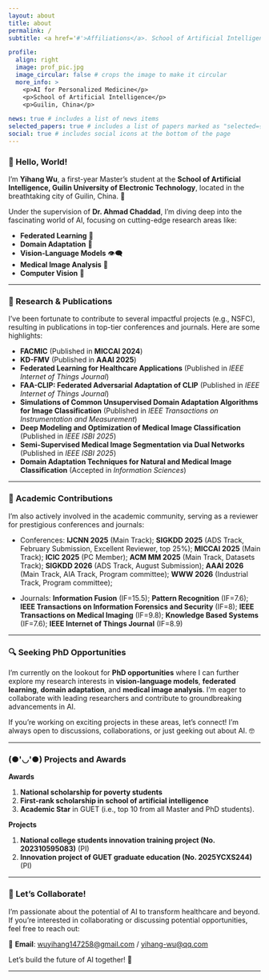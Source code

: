 ```yaml
---
layout: about
title: about
permalink: /
subtitle: <a href='#'>Affiliations</a>. School of Artificial Intelligence, Guilin University of Electronic Technology, Guilin.

profile:
  align: right
  image: prof_pic.jpg
  image_circular: false # crops the image to make it circular
  more_info: >
    <p>AI for Personalized Medicine</p>
    <p>School of Artificial Intelligence</p>
    <p>Guilin, China</p>

news: true # includes a list of news items
selected_papers: true # includes a list of papers marked as "selected={true}"
social: true # includes social icons at the bottom of the page
---
```


### 👋 Hello, World!  
I’m **Yihang Wu**, a first-year Master’s student at the **School of Artificial Intelligence, Guilin University of Electronic Technology**, located in the breathtaking city of Guilin, China. 🌄  

Under the supervision of **Dr. Ahmad Chaddad**, I’m diving deep into the fascinating world of AI, focusing on cutting-edge research areas like:  
- **Federated Learning** 🤖  
- **Domain Adaptation** 🔄  
- **Vision-Language Models** 👁️🗨️  
- **Medical Image Analysis** 🏥  
- **Computer Vision** 👀

---

### 🚀 Research & Publications  
I’ve been fortunate to contribute to several impactful projects (e.g., NSFC), resulting in publications in top-tier conferences and journals. Here are some highlights:  

- **FACMIC** (Published in **MICCAI 2024**)  
- **KD-FMV** (Published in **AAAI 2025**)  
- **Federated Learning for Healthcare Applications** (Published in *IEEE Internet of Things Journal*)
- **FAA-CLIP: Federated Adversarial Adaptation of CLIP** (Published in *IEEE Internet of Things Journal*)  
- **Simulations of Common Unsupervised Domain Adaptation Algorithms for Image Classification** (Published in *IEEE Transactions on Instrumentation and Measurement*)  
- **Deep Modeling and Optimization of Medical Image Classification** (Published in *IEEE ISBI 2025*)  
- **Semi-Supervised Medical Image Segmentation via Dual Networks** (Published in *IEEE ISBI 2025*)
- **Domain Adaptation Techniques for Natural and Medical Image Classification** (Accepted in *Information Sciences*) 

---

### 🎯 Academic Contributions  
I’m also actively involved in the academic community, serving as a reviewer for prestigious conferences and journals:  
- Conferences: **IJCNN 2025** (Main Track); **SIGKDD 2025** (ADS Track, February Submission, Excellent Reviewer, top 25%); **MICCAI 2025** (Main Track); **ICIC 2025** (PC Member); **ACM MM 2025** (Main Track, Datasets Track); **SIGKDD 2026** (ADS Track, August Submission); **AAAI 2026** (Main Track, AIA Track, Program committee); **WWW 2026** (Industrial Track, Program committee);
  
- Journals: **Information Fusion** (IF=15.5); **Pattern Recognition** (IF=7.6); **IEEE Transactions on Information Forensics and Security** (IF=8); **IEEE Transactions on Medical Imaging** (IF=9.8); **Knowledge Based Systems** (IF=7.6); **IEEE Internet of Things Journal** (IF=8.9)

---

### 🔍 Seeking PhD Opportunities  
I’m currently on the lookout for **PhD opportunities** where I can further explore my research interests in **vision-language models**, **federated learning**, **domain adaptation**, and **medical image analysis**. I’m eager to collaborate with leading researchers and contribute to groundbreaking advancements in AI.  

If you’re working on exciting projects in these areas, let’s connect! I’m always open to discussions, collaborations, or just geeking out about AI. 🤓  

---

### (●'◡'●) Projects and Awards 

**Awards**

1. **National scholarship for poverty students**
2. **First-rank scholarship in school of artificial intelligence**
3. **Academic Star** in GUET (i.e., top 10 from all Master and PhD students).

**Projects**
1. **National college students innovation training project (No. 202310595083)** (PI)
2. **Innovation project of GUET graduate education (No. 2025YCXS244)** (PI)

---

### 🤝 Let’s Collaborate!  
I’m passionate about the potential of AI to transform healthcare and beyond. If you’re interested in collaborating or discussing potential opportunities, feel free to reach out:  

📧 **Email**: [wuyihang147258@gmail.com](mailto:wuyihang147258@gmail.com) / [yihang-wu@qq.com](mailto:yihang-wu@qq.com)  

Let’s build the future of AI together! 🚀    

---
